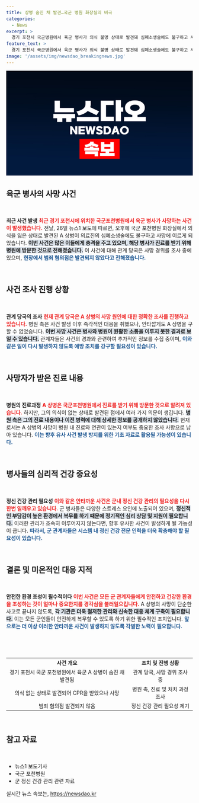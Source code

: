 ```yaml
---
title: 상병 숨진 채 발견…국군 병원 화장실의 비극
categories:
  - News
excerpt: >
  경기 포천시 국군병원에서 육군 병사가 의식 불명 상태로 발견돼 심폐소생술에도 불구하고 사망하는 충격 사건이 발생했습니다. 사망 원인究명에 관심이 집중되고 있습니다.
feature_text: >
  경기 포천시 국군병원에서 육군 병사가 의식 불명 상태로 발견돼 심폐소생술에도 불구하고 사망하는 충격 사건이 발생했습니다. 사망 원인究명에 관심이 집중되고 있습니다.
image: '/assets/img/newsdao_breakingnews.jpg'
---
```


<p><img src="/assets/img/newsdao_breakingnews.jpg" alt="flaretime 속보" /></p>

<h2 data-ke-size="size26">육군 병사의 사망 사건</h2>

<p data-ke-size="size16">&nbsp;</p>

<p><strong>최근 사건 발생</strong> <b><span style="color: #ee2323;">최근 경기 포천시에 위치한 국군포천병원에서 육군 병사가 사망하는 사건이 발생했습니다.</span></b> 전날, 26일 뉴스1 보도에 따르면, 오후에 국군 포천병원 화장실에서 의식을 잃은 상태로 발견된 A 상병이 의료진의 심폐소생술에도 불구하고 사망에 이르게 되었습니다. <b><span style="background-color: #21538527;">이번 사건은 많은 이들에게 충격을 주고 있으며, 해당 병사가 진료를 받기 위해 병원에 방문한 것으로 전해졌습니다.</span></b> 이 사건에 대해 관계 당국은 사망 경위를 조사 중에 있으며, <b><span style="color: #1a5490;">현장에서 범죄 혐의점은 발견되지 않았다고 전해졌습니다.</span></b> </p>

<p><br></p>

<h2 data-ke-size="size26">사건 조사 진행 상황</h2>

<p data-ke-size="size16">&nbsp;</p>

<p><strong>관계 당국의 조사</strong> <b><span style="color: #ee2323;">현재 관계 당국은 A 상병의 사망 원인에 대한 정확한 조사를 진행하고 있습니다.</span></b> 병원 측은 사건 발생 이후 즉각적인 대응을 취했으나, 안타깝게도 A 상병을 구할 수 없었습니다. <b><span style="background-color: #21538527;">이번 사망 사건은 병사와 병원이 원활한 소통을 이루지 못한 결과로 보일 수 있습니다.</span></b> 관계자들은 사건의 경과와 관련하여 추가적인 정보를 수집 중이며, <b><span style="color: #1a5490;">이와 같은 일이 다시 발생하지 않도록 예방 조치를 강구할 필요성이 있습니다.</span></b> </p>

<p><br></p>

<h2 data-ke-size="size26">사망자가 받은 진료 내용</h2>

<p data-ke-size="size16">&nbsp;</p>

<p><strong>병원의 진료과정</strong> <b><span style="color: #ee2323;">A 상병은 국군포천병원에서 진료를 받기 위해 방문한 것으로 알려져 있습니다.</span></b> 하지만, 그의 의식이 없는 상태로 발견된 점에서 여러 가지 의문이 생깁니다. <b><span style="background-color: #21538527;">병원 측은 그의 진료 내용이나 이전 병력에 대해 상세한 정보를 공개하지 않았습니다.</span></b> 현재로서는 A 상병의 사망이 병원 내 진료와 연관이 있는지 여부도 중요한 조사 사항으로 남아 있습니다. <b><span style="color: #1a5490;">이는 향후 유사 사건 발생 방지를 위한 기초 자료로 활용될 가능성이 있습니다.</span></b> </p>

<p><br></p>

<h2 data-ke-size="size26">병사들의 심리적 건강 중요성</h2>

<p data-ke-size="size16">&nbsp;</p>

<p><strong>정신 건강 관리 필요성</strong> <b><span style="color: #ee2323;">이와 같은 안타까운 사건은 군내 정신 건강 관리의 필요성을 다시 한번 일깨우고 있습니다.</span></b> 군 병사들은 다양한 스트레스 요인에 노출되어 있으며, <b><span style="background-color: #21538527;">정신적인 부담감이 높은 환경에서 복무를 하기 때문에 정기적인 심리 상담 및 지원이 필요합니다.</span></b> 이러한 관리가 조속히 이루어지지 않는다면, 향후 유사한 사건이 발생하게 될 가능성이 큽니다. <b><span style="color: #1a5490;">따라서, 군 관계자들은 시스템 내 정신 건강 전문 인력을 더욱 확충해야 할 필요성이 있습니다.</span></b> </p>

<p><br></p>

<h2 data-ke-size="size26">결론 및 미온적인 대응 지적</h2>

<p data-ke-size="size16">&nbsp;</p>

<p><strong>안전한 환경 조성이 필수적이다</strong> <b><span style="color: #ee2323;">이번 사건은 모든 군 관계자들에게 안전하고 건강한 환경을 조성하는 것이 얼마나 중요한지를 경각심을 불러일으킵니다.</span></b> A 상병의 사망이 단순한 사고로 끝나지 않도록, <b><span style="background-color: #21538527;">각 기관은 더욱 철저한 관리와 신속한 대응 체계 구축이 필요합니다.</span></b> 이는 모든 군인들이 안전하게 복무할 수 있도록 하기 위한 필수적인 조치입니다. <b><span style="color: #1a5490;">앞으로는 더 이상 이러한 안타까운 사건이 발생하지 않도록 각별한 노력이 필요합니다.</span></b> </p>

<p data-ke-size="size16">&nbsp;</p>

<p><br></p>

<table style="width: 100%; border-collapse: collapse;">
<tr>
<td style="text-align: center; height: 17px;"><b>사건 개요</b></td>
<td style="text-align: center; height: 17px;"><b>조치 및 진행 상황</b></td>
</tr>
<tr>
<td style="text-align: center; height: 17px;">경기 포천시 국군 포천병원에서 육군 A 상병이 숨진 채 발견됨</td>
<td style="text-align: center; height: 17px;">관계 당국, 사망 경위 조사 중</td>
</tr>
<tr>
<td style="text-align: center; height: 17px;">의식 없는 상태로 발견되어 CPR을 받았으나 사망</td>
<td style="text-align: center; height: 17px;">병원 측, 진료 및 처치 과정 조사</td>
</tr>
<tr>
<td style="text-align: center; height: 17px;">범죄 혐의점 발견되지 않음</td>
<td style="text-align: center; height: 17px;">정신 건강 관리 필요성 제기</td>
</tr>
</table>

<p data-ke-size="size16">&nbsp;</p>

<h2 data-ke-size="size26">참고 자료</h2>

<p data-ke-size="size16">&nbsp;</p>

<ul>
<li>뉴스1 보도기사</li>
<li>국군 포천병원</li>
<li>군 정신 건강 관리 관련 자료</li>
</ul>
실시간 뉴스 속보는, <a href="https://newsdao.kr" rel="dofollow">https://newsdao.kr</a>


